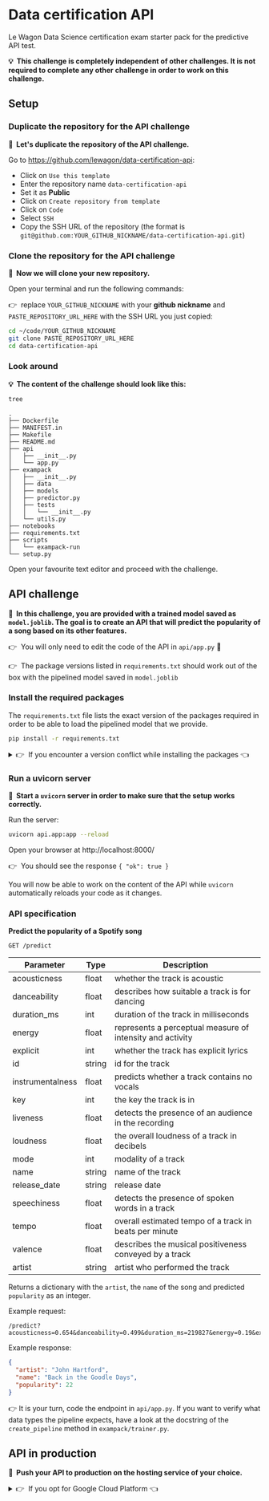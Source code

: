 
# Data certification API

Le Wagon Data Science certification exam starter pack for the predictive API test.

**💡&nbsp;&nbsp;This challenge is completely independent of other challenges. It is not required to complete any other challenge in order to work on this challenge.**

## Setup

### Duplicate the repository for the API challenge

**📝&nbsp;&nbsp;Let's duplicate the repository of the API challenge.**

Go to https://github.com/lewagon/data-certification-api:
- Click on `Use this template`
- Enter the repository name `data-certification-api`
- Set it as **Public**
- Click on `Create repository from template`
- Click on `Code`
- Select `SSH`
- Copy the SSH URL of the repository (the format is `git@github.com:YOUR_GITHUB_NICKNAME/data-certification-api.git`)

### Clone the repository for the API challenge

**📝&nbsp;&nbsp;Now we will clone your new repository.**

Open your terminal and run the following commands:

👉&nbsp;&nbsp;replace `YOUR_GITHUB_NICKNAME` with your **github nickname** and `PASTE_REPOSITORY_URL_HERE` with the SSH URL you just copied:

``` bash
cd ~/code/YOUR_GITHUB_NICKNAME
git clone PASTE_REPOSITORY_URL_HERE
cd data-certification-api
```

### Look around

**💡&nbsp;&nbsp;The content of the challenge should look like this:**

``` bash
tree
```

```
.
├── Dockerfile
├── MANIFEST.in
├── Makefile
├── README.md
├── api
│   ├── __init__.py
│   └── app.py
├── exampack
│   ├── __init__.py
│   ├── data
│   ├── models
│   ├── predictor.py
│   ├── tests
│   │   └── __init__.py
│   └── utils.py
├── notebooks
├── requirements.txt
├── scripts
│   └── exampack-run
└── setup.py
```

Open your favourite text editor and proceed with the challenge.

## API challenge

**📝&nbsp;&nbsp;In this challenge, you are provided with a trained model saved as `model.joblib`. The goal is to create an API that will predict the popularity of a song based on its other features.**

👉&nbsp;&nbsp;You will only need to edit the code of the API in `api/app.py` 🚨

👉&nbsp;&nbsp;The package versions listed in `requirements.txt` should work out of the box with the pipelined model saved in `model.joblib`

### Install the required packages

The `requirements.txt` file lists the exact version of the packages required in order to be able to load the pipelined model that we provide.

``` bash
pip install -r requirements.txt
```

<details>
  <summary>👉&nbsp;&nbsp;If you encounter a version conflict while installing the packages 👈</summary>

  &nbsp;


In this case you will need to create a new virtual environment in order to be able to load the pipeline.

👉&nbsp;&nbsp;Only execute this commands if you encounter an issue while installing the packages 🚨

``` bash
pyenv install 3.8.6
pyenv virtualenv 3.8.6 certif
pyenv local certif
pip install -r requirements.txt
```

</details>

### Run a uvicorn server

**📝&nbsp;&nbsp;Start a `uvicorn` server in order to make sure that the setup works correctly.**

Run the server:

```bash
uvicorn api.app:app --reload
```

Open your browser at http://localhost:8000/

👉&nbsp;&nbsp;You should see the response `{ "ok": true }`

You will now be able to work on the content of the API while `uvicorn` automatically reloads your code as it changes.

### API specification

**Predict the popularity of a Spotify song**

`GET /predict`

| Parameter | Type | Description |
|---|---|---|
| acousticness | float | whether the track is acoustic |
| danceability | float | describes how suitable a track is for dancing |
| duration_ms | int | duration of the track in milliseconds |
| energy | float | represents a perceptual measure of intensity and activity |
| explicit | int | whether the track has explicit lyrics |
| id | string | id for the track |
| instrumentalness | float | predicts whether a track contains no vocals |
| key | int | the key the track is in |
| liveness | float | detects the presence of an audience in the recording |
| loudness | float | the overall loudness of a track in decibels |
| mode | int | modality of a track |
| name | string | name of the track |
| release_date | string | release date |
| speechiness | float | detects the presence of spoken words in a track |
| tempo | float | overall estimated tempo of a track in beats per minute |
| valence | float | describes the musical positiveness conveyed by a track |
| artist | string | artist who performed the track |

Returns a dictionary with the `artist`, the `name` of the song and predicted `popularity` as an integer.

Example request:

```
/predict?acousticness=0.654&danceability=0.499&duration_ms=219827&energy=0.19&explicit=0&id=0B6BeEUd6UwFlbsHMQKjob&instrumentalness=0.00409&key=7&liveness=0.0898&loudness=-16.435&mode=1&name=Back%20in%20the%20Goodle%20Days&release_date=1971&speechiness=0.0454&tempo=149.46&valence=0.43&artist=John%20Hartford
```

Example response:

``` json
{
  "artist": "John Hartford",
  "name": "Back in the Goodle Days",
  "popularity": 22
}
```

👉 It is your turn, code the endpoint in `api/app.py`. If you want to verify what data types the pipeline expects, have a look at the docstring of the `create_pipeline` method in `exampack/trainer.py`.

## API in production

**📝&nbsp;&nbsp;Push your API to production on the hosting service of your choice.**

<details>
  <summary>👉&nbsp;&nbsp;If you opt for Google Cloud Platform 👈</summary>

  &nbsp;


Once you have changed your `GCP_PROJECT_ID` in the `Makefile`, run the following commands to build and deploy your containerized API to Container Registry and finally Cloud Run.

</details>
